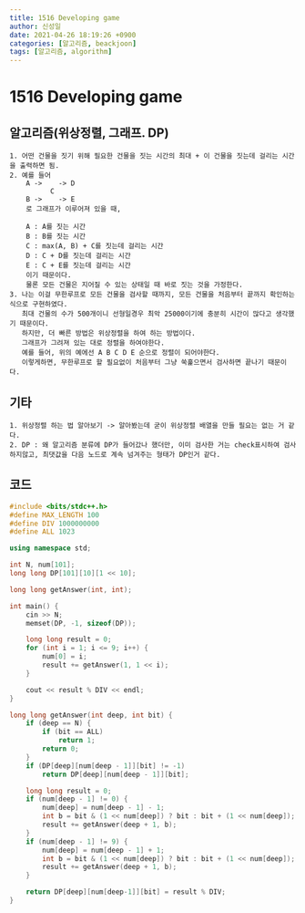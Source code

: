 ```yaml
---
title: 1516 Developing game
author: 신성일
date: 2021-04-26 18:19:26 +0900
categories: [알고리즘, beackjoon]
tags: [알고리즘, algorithm]
---
```


# 1516 Developing game

## 알고리즘(위상정렬, 그래프. DP)

    1. 어떤 건물을 짓기 위해 필요한 건물을 짓는 시간의 최대 + 이 건물을 짓는데 걸리는 시간을 출력하면 됨.
    2. 예를 들어
    	A ->  	-> D
    	      C
    	B -> 	-> E
    	로 그래프가 이루어져 있을 때,

    	A : A를 짓는 시간
    	B : B를 짓는 시간
    	C : max(A, B) + C를 짓는데 걸리는 시간
    	D : C + D를 짓는데 걸리는 시간
    	E : C + E를 짓는데 걸리는 시간
    	이기 때문이다.
    	물론 모든 건물은 지어질 수 있는 상태일 때 바로 짓는 것을 가정한다.
    3. 나는 이걸 무한루프로 모든 건물을 검사할 때까지, 모든 건물을 처음부터 끝까지 확인하는 식으로 구현하였다.
       최대 건물의 수가 500개이니 선형일경우 최악 25000이기에 충분히 시간이 많다고 생각했기 때문이다.
       하지만, 더 빠른 방법은 위상정렬을 하여 하는 방법이다.
       그래프가 그려져 있는 대로 정렬을 하여야한다.
       예를 들어, 위의 예에선 A B C D E 순으로 정렬이 되어야한다.
       이렇게하면, 무한루프로 할 필요없이 처음부터 그냥 쑥훑으면서 검사하면 끝나기 때문이다.

## 기타

    1. 위상정렬 하는 법 알아보기 -> 알아봤는데 굳이 위상정렬 배열을 만들 필요는 없는 거 같다.
    2. DP : 왜 알고리즘 분류에 DP가 들어갔나 했더만, 이미 검사한 거는 check표시하여 검사하지않고, 최댓값을 다음 노드로 계속 넘겨주는 형태가 DP인거 같다.

## 코드

```cpp
#include <bits/stdc++.h>
#define MAX_LENGTH 100
#define DIV 1000000000
#define ALL 1023

using namespace std;

int N, num[101];
long long DP[101][10][1 << 10];

long long getAnswer(int, int);

int main() {
	cin >> N;
	memset(DP, -1, sizeof(DP));

	long long result = 0;
	for (int i = 1; i <= 9; i++) {
		num[0] = i;
		result += getAnswer(1, 1 << i);
	}

	cout << result % DIV << endl;
}

long long getAnswer(int deep, int bit) {
	if (deep == N) {
		if (bit == ALL)
			return 1;
		return 0;
	}
	if (DP[deep][num[deep - 1]][bit] != -1)
		return DP[deep][num[deep - 1]][bit];

	long long result = 0;
	if (num[deep - 1] != 0) {
		num[deep] = num[deep - 1] - 1;
		int b = bit & (1 << num[deep]) ? bit : bit + (1 << num[deep]);
		result += getAnswer(deep + 1, b);
	}
	if (num[deep - 1] != 9) {
		num[deep] = num[deep - 1] + 1;
		int b = bit & (1 << num[deep]) ? bit : bit + (1 << num[deep]);
		result += getAnswer(deep + 1, b);
	}

	return DP[deep][num[deep-1]][bit] = result % DIV;
}

```
